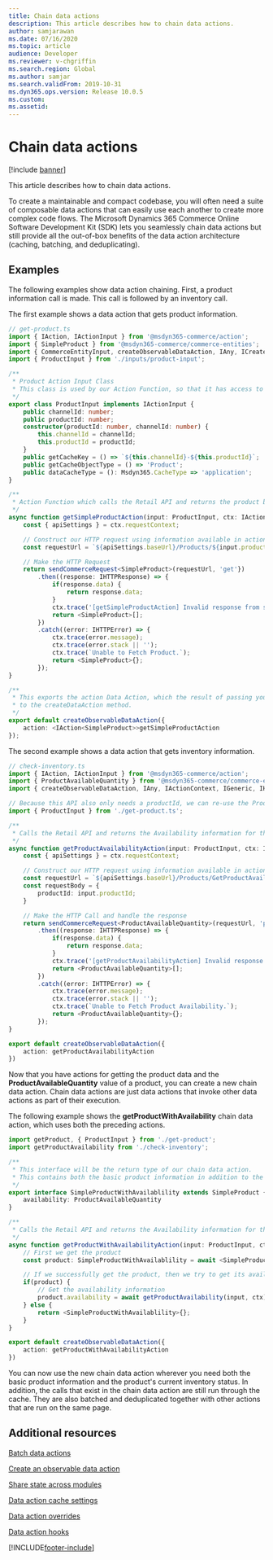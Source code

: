 ```yaml
---
title: Chain data actions
description: This article describes how to chain data actions.
author: samjarawan
ms.date: 07/16/2020
ms.topic: article
audience: Developer
ms.reviewer: v-chgriffin
ms.search.region: Global
ms.author: samjar
ms.search.validFrom: 2019-10-31
ms.dyn365.ops.version: Release 10.0.5
ms.custom: 
ms.assetid: 
---
```

# Chain data actions

[!include [banner](../includes/banner.md)]

This article describes how to chain data actions.

To create a maintainable and compact codebase, you will often need a suite of composable data actions that can easily use each another to create more complex code flows. The Microsoft Dynamics 365 Commerce Online Software Development Kit (SDK) lets you seamlessly chain data actions but still provide all the out-of-box benefits of the data action architecture (caching, batching, and deduplicating).

## Examples

The following examples show data action chaining. First, a product information call is made. This call is followed by an inventory call.

The first example shows a data action that gets product information.

```typescript
// get-product.ts
import { IAction, IActionInput } from '@msdyn365-commerce/action';
import { SimpleProduct } from '@msdyn365-commerce/commerce-entities';
import { CommerceEntityInput, createObservableDataAction, IAny, ICreateActionContext, IActionContext, IGeneric, IHTTPError, IHTTPResponse, sendCommerceRequest } from '@msdyn365-commerce/core';
import { ProductInput } from './inputs/product-input';

/**
 * Product Action Input Class
 * This class is used by our Action Function, so that it has access to a productId
 */
export class ProductInput implements IActionInput {
    public channelId: number;
    public productId: number;
    constructor(productId: number, channelId: number) {
        this.channelId = channelId;
        this.productId = productId;
    }
    public getCacheKey = () => `${this.channelId}-${this.productId}`;
    public getCacheObjectType = () => 'Product';
    public dataCacheType = (): Msdyn365.CacheType => 'application';
}

/**
 * Action Function which calls the Retail API and returns the product based on the passed ProductInputs productId
 */
async function getSimpleProductAction(input: ProductInput, ctx: IActionContext): Promise<SimpleProduct> {
    const { apiSettings } = ctx.requestContext;

    // Construct our HTTP request using information available in actionContext (ctx), and our Action Input (input)
    const requestUrl = `${apiSettings.baseUrl}/Products/${input.productId}`;

    // Make the HTTP Request
    return sendCommerceRequest<SimpleProduct>(requestUrl, 'get'})
        .then((response: IHTTPResponse) => {
            if(response.data) {
                return response.data;
            }
            ctx.trace('[getSimpleProductAction] Invalid response from server');
            return <SimpleProduct>[];
        })
        .catch((error: IHTTPError) => {
            ctx.trace(error.message);
            ctx.trace(error.stack || '');
            ctx.trace(`Unable to Fetch Product.`);
            return <SimpleProduct>{};
        });
}

/**
 * This exports the action Data Action, which the result of passing your action method and createInput method (if used)
 * to the createDataAction method.
 */
export default createObservableDataAction({
    action: <IAction<SimpleProduct>>getSimpleProductAction
});
```

The second example shows a data action that gets inventory information.

```typescript
// check-inventory.ts
import { IAction, IActionInput } from '@msdyn365-commerce/action';
import { ProductAvailableQuantity } from '@msdyn365-commerce/commerce-entities';
import { createObservableDataAction, IAny, IActionContext, IGeneric, IHTTPError, IHTTPResponse, sendCommerceRequest } from '@msdyn365-commerce/core';

// Because this API also only needs a productId, we can re-use the ProductInput we created earlier here.
import { ProductInput } from './get-product.ts';

/**
 * Calls the Retail API and returns the Availability information for the passed Product
 */
async function getProductAvailabilityAction(input: ProductInput, ctx: IActionContext): Promise<ProductAvailableQuantity> {
    const { apiSettings } = ctx.requestContext;

    // Construct our HTTP request using information available in actionContext (ctx), and our Action Input (input)
    const requestUrl = `${apiSettings.baseUrl}/Products/GetProductAvailabilities`;
    const requestBody = {
        productId: input.productId;
    }

    // Make the HTTP Call and handle the response
    return sendCommerceRequest<ProductAvailableQuantity>(requestUrl, 'post', requestBody)
        .then((response: IHTTPResponse) => {
            if(response.data) {
                return response.data;
            }
            ctx.trace('[getProductAvailabilityAction] Invalid response from server');
            return <ProductAvailableQuantity>[];
        })
        .catch((error: IHTTPError) => {
            ctx.trace(error.message);
            ctx.trace(error.stack || '');
            ctx.trace(`Unable to Fetch Product Availability.`);
            return <ProductAvailableQuantity>{};
        });
}

export default createObservableDataAction({
    action: getProductAvailabilityAction
})
```

Now that you have actions for getting the product data and the **ProductAvailableQuantity** value of a product, you can create a new chain data action. Chain data actions are just data actions that invoke other data actions as part of their execution.

The following example shows the **getProductWithAvailability** chain data action, which uses both the preceding actions.

```typescript
import getProduct, { ProductInput } from './get-product';
import getProductAvailability from './check-inventory';

/**
 * This interface will be the return type of our chain data action.
 * This contains both the basic product information in addition to the product's availability information.
 */
export interface SimpleProductWithAvailablility extends SimpleProduct {
    availability: ProductAvailableQuantity
}

/**
 * Calls the Retail API and returns the Availability information for the passed Product
 */
async function getProductWithAvailabilityAction(input: ProductInput, ctx: IActionContext): Promise<SimpleProductWithAvailablility> {
    // First we get the product
    const product: SimpleProductWithAvailablility = await <SimpleProductWithAvailablility>getProduct(input, ctx);

    // If we successfully get the product, then we try to get its availability information.
    if(product) {
        // Get the availability information
        product.availability = await getProductAvailability(input, ctx)
    } else {
        return <SimpleProductWithAvailablility>{};
    }
}

export default createObservableDataAction({
    action: getProductWithAvailabilityAction
})
```

You can now use the new chain data action wherever you need both the basic product information and the product's current inventory status. In addition, the calls that exist in the chain data action are still run through the cache. They are also batched and deduplicated together with other actions that are run on the same page.

## Additional resources

[Batch data actions](batch-data-actions.md)

[Create an observable data action](create-observable-data-action.md)

[Share state across modules](share-state-across-modules.md)

[Data action cache settings](data-action-cache-settings.md)

[Data action overrides](data-action-overrides.md)

[Data action hooks](data-action-hooks.md)


[!INCLUDE[footer-include](../../includes/footer-banner.md)]
